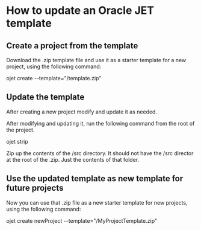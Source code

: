 # How to update an Oracle JET template

## Create a project from the template

Download the .zip template file and use it as a starter template for a new project, using the following command:

ojet create <project name> --template="<path to file>/template.zip"

## Update the template

After creating a new project modify and update it as needed.

After modifying and updating it, run the following command from the root of the project.

ojet strip

Zip up the contents of the /src directory. It should not have the /src director at the root of the .zip. Just the contents of that folder.

## Use the updated template as new template for future projects

Now you can use that .zip file as a new starter template for new projects, using the following command:

ojet create newProject --template="<path to file>/MyProjectTemplate.zip"